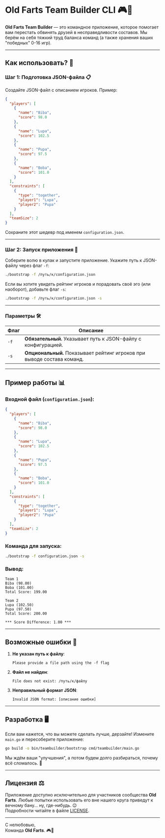 # Old Farts Team Builder CLI 🎮👴

**Old Farts Team Builder** — это командное приложение, которое помогает вам перестать обвинять друзей в несправедливости составов. Мы берём на себя тяжкий труд баланса команд (а также хранения ваших "победных" 0-16 игр).

---

## Как использовать? 🤔

### Шаг 1: Подготовка JSON-файла 📋

Создайте JSON-файл с описанием игроков. Пример:

```json
{
  "players": [
    {
      "name": "Biba",
      "score": 98.0
    },
    {
      "name": "Lupa",
      "score": 102.5
    },
    {
      "name": "Pupa",
      "score": 97.5
    },
    {
      "name": "Boba",
      "score": 101.0
    }
  ],
  "constraints": [
    {
      "type": "together",
      "player1": "Lupa",
      "player2": "Pupa"
    }
  ],
  "teamSize": 2
}
```

Сохраните этот шедевр под именем `configuration.json`.

---

### Шаг 2: Запуск приложения 🚀

Соберите волю в кулак и запустите приложение. Укажите путь к JSON-файлу через флаг `-f`:

```bash
./bootstrap -f /путь/к/configuration.json
```

Если вы хотите увидеть рейтинг игроков и порадовать своё эго (или наоборот), добавьте флаг `-s`:

```bash
./bootstrap -f /путь/к/configuration.json -s
```

---

### Параметры 🛠️

| Флаг | Описание                                                                |
|------|-------------------------------------------------------------------------|
| `-f` | **Обязательный.** Указывает путь к JSON-файлу с конфигурацией.          |
| `-s` | **Опциональный.** Показывает рейтинг игроков при выводе состава команд. |

---

## Пример работы 📊

### Входной файл (`configuration.json`):

```json
{
  "players": [
    {
      "name": "Biba",
      "score": 98.0
    },
    {
      "name": "Lupa",
      "score": 102.5
    },
    {
      "name": "Pupa",
      "score": 97.5
    },
    {
      "name": "Boba",
      "score": 101.0
    }
  ],
  "constraints": [
    {
      "type": "together",
      "player1": "Lupa",
      "player2": "Pupa"
    }
  ],
  "teamSize": 2
}
```

### Команда для запуска:

```bash
./bootstrap -f configuration.json -s
```

### Вывод:

```
Team 1
Biba (98.00)
Boba (101.00)
Total Score: 199.00

Team 2
Lupa (102.50)
Pupa (97.50)
Total Score: 200.00

*** Score Difference: 1.00 ***
```

---

## Возможные ошибки 🛑

1. **Не указан путь к файлу**:
   ```
   Please provide a file path using the -f flag
   ```

2. **Файл не найден**:
   ```
   File does not exist: /путь/к/файлу
   ```

3. **Неправильный формат JSON**:
   ```
   Invalid JSON format: [описание ошибки]
   ```

---

## Разработка 🖥️

Если вам кажется, что вы можете сделать лучше, дерзайте! Измените `main.go` и пересоберите приложение:

```bash
go build -o bin/teambuilder/bootstrap cmd/teambuilder/main.go
```

Мы ждём ваши "улучшения", а потом будем долго разбираться, почему всё сломалось. 🤔

---

## Лицензия ⚖️

Приложение доступно исключительно для участников сообщества **Old Farts**. Любые попытки использовать его вне нашего круга приведут к вечному бану... ну, где-нибудь. 😉  
Подробности читайте в файле [LICENSE](../../LICENSE.MD).

---

С нелюбовью,  
Команда **Old Farts**. 🎮👴  
